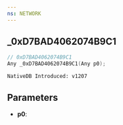 ```yaml
---
ns: NETWORK
---
```

## _0xD7BAD4062074B9C1

```c
// 0xD7BAD4062074B9C1
Any _0xD7BAD4062074B9C1(Any p0);
```

```
NativeDB Introduced: v1207
```

## Parameters
* **p0**:
